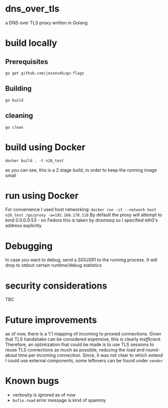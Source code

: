 # dns_over_tls
a DNS over TLS proxy written in Golang
# build locally
## Prerequisites
```go get github.com/jessevdk/go-flags```
## Building
```go build```
## cleaning
```go clean```
# build using Docker
```docker build . -t n26_test```

as you can see, this is a 2 stage build, in order to keep the running image small
# run using Docker
For convenience I used host networking:
```docker run -it --network host n26_test /go/proxy -a=192.168.178.118```
By default the proxy will attempt to bind 0.0.0.0:53 - on Fedora this is taken
by *dnsmasq* so I specified eth0's address explicitly
# Debugging
In case you want to debug, send a SIGUSR1 to the running process. It will drop
to stdout certain runtime/debug statistics
# security considerations
TBC
# Future improvements
as of now, there is a 1:1 mapping of incoming to proxied connections.
Given that TLS handshake can be considered expensive, this is clearly *inefficient*.
Therefore, an optimization that could be made is to use TLS sessions to reuse
TLS connections as much as possible, reducing the load and round-about time per 
incoming connection. Since, it was not clear to which extend I could use external
components, some leftovers can be found under ```vendor```
# Known bugs
- verbosity is ignored as of now
- ```bufio.read``` error message is kind of spammy
